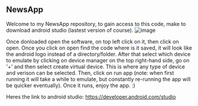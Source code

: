## NewsApp

Welcome to my NewsApp repository, to gain access to this code, make to download android studio (lastest version of course).
![image](https://github.com/user-attachments/assets/cb2b0739-988e-4a7b-9fce-456b5862cb0e)

Once donloaded open the software, on top left click on it, then click on open. Once you click on open find the code where is it saved, it will look like the android logo instead of a directory/folder. 
After that select which device to emulate by clicking on device manager on the top right-hand side, go on '+' and then select create virtual device. This is where any type of device and verison can be selected.
Then, click on run app (note: when first running it will take a while to emulate, but constantly re-running the app will be quicker eventually).
Once it runs, enjoy the app. :)

Heres the link to android studio: https://developer.android.com/studio

